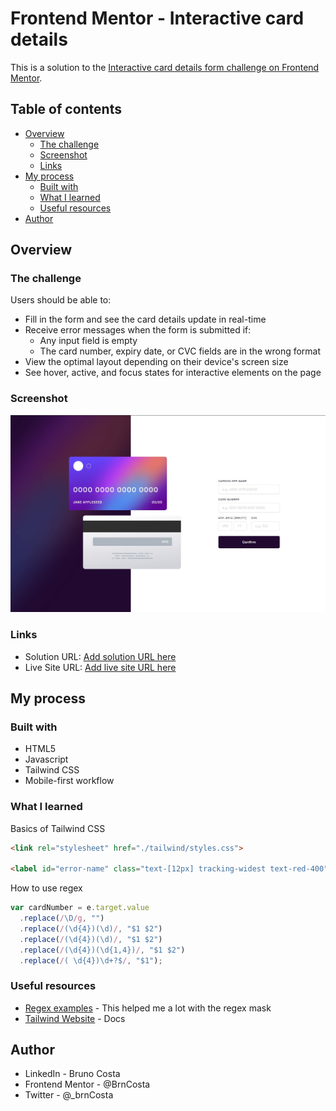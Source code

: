 # Frontend Mentor - Interactive card details

This is a solution to the [Interactive card details form challenge on Frontend Mentor](https://www.frontendmentor.io/challenges/interactive-card-details-form-XpS8cKZDWw).

## Table of contents

- [Overview](#overview)
  - [The challenge](#the-challenge)
  - [Screenshot](#screenshot)
  - [Links](#links)
- [My process](#my-process)
  - [Built with](#built-with)
  - [What I learned](#what-i-learned)
  - [Useful resources](#useful-resources)
- [Author](#author)

## Overview

### The challenge

Users should be able to:

- Fill in the form and see the card details update in real-time
- Receive error messages when the form is submitted if:
  - Any input field is empty
  - The card number, expiry date, or CVC fields are in the wrong format
- View the optimal layout depending on their device's screen size
- See hover, active, and focus states for interactive elements on the page

### Screenshot

![](./screenshot.jpg)

### Links

- Solution URL: [Add solution URL here](https://your-solution-url.com)
- Live Site URL: [Add live site URL here](https://your-live-site-url.com)

## My process

### Built with

- HTML5
- Javascript
- Tailwind CSS
- Mobile-first workflow

### What I learned

Basics of Tailwind CSS

```html
<link rel="stylesheet" href="./tailwind/styles.css">

<label id="error-name" class="text-[12px] tracking-widest text-red-400"></label>
```

How to use regex

```js
var cardNumber = e.target.value
  .replace(/\D/g, "")
  .replace(/(\d{4})(\d)/, "$1 $2")
  .replace(/(\d{4})(\d)/, "$1 $2")
  .replace(/(\d{4})(\d{1,4})/, "$1 $2")
  .replace(/( \d{4})\d+?$/, "$1");
```

### Useful resources

- [Regex examples](https://valchan.com.br/mask-input/) - This helped me a lot with the regex mask
- [Tailwind Website](https://tailwindcss.com/docs/installation) - Docs

## Author

- LinkedIn - Bruno Costa
- Frontend Mentor - @BrnCosta
- Twitter - @_brnCosta
